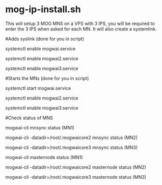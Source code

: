 # mog-ip-install.sh

This will setup 3 MOG MNS on a VPS with 3 IPS, you will be required to enter the 3 IPS when asked for each MN. It will also create a systemlink.


#Adds syslink (done for you in script)

systemctl enable mogwai.service

systemctl enable mogwai2.service 

systemctl enable mogwai3.service

#Starts the MNs (done for you in script)

systemctl start mogwai.service

systemctl enable mogwai2.service

systemctl enable mogwai3.service

#Check status of MNS

mogwai-cli mnsync status (MN1)

mogwai-cli -datadir=/root/.mogwaicore2 mnsync status (MN2)

mogwai-cli -datadir=/root/.mogwaicore3 mnsync status (MN3)

mogwai-cli masternode status (MN1)

mogwai-cli -datadir=/root/.mogwaicore2 masternode status (MN2)

mogwai-cli -datadir=/root/.mogwaicore3 masternode status (MN3)
